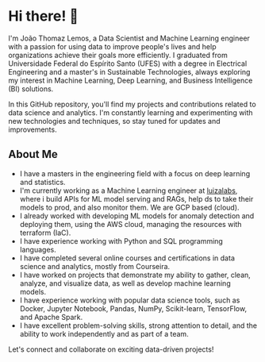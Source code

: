 # Hi there! 👋

I'm João Thomaz Lemos, a Data Scientist and Machine Learning engineer with a passion for using data to improve people's lives and help organizations achieve their goals more efficiently. I graduated from Universidade Federal do Espírito Santo (UFES) with a degree in Electrical Engineering and a master's in Sustainable Technologies, always exploring my interest in Machine Learning, Deep Learning, and Business Intelligence (BI) solutions.


In this GitHub repository, you'll find my projects and contributions related to data science and analytics. I'm constantly learning and experimenting with new technologies and techniques, so stay tuned for updates and improvements.

## About Me

- I  have a masters in the engineering field with a focus on deep learning and statistics.
- I'm  currently working as a Machine Learning engineer at [luizalabs]([https://ri.magazineluiza.com.br/show.aspx?idMateria=zrW63qZDygmEVMe9BMldXQ%3D%3D&linguagem=pt), where i build APIs for ML model serving and RAGs, help ds to take their models to prod, and also monitor them. We are GCP based (cloud). 
- I already worked with developing ML models for anomaly detection and deploying them, using the AWS cloud, managing the resources with terraform (IaC).
- I have experience working with Python and SQL programming languages.
- I have completed several online courses and certifications in data science and analytics, mostly from Courseira.
- I have worked on projects that demonstrate my ability to gather, clean, analyze, and visualize data, as well as develop machine learning models.
- I have experience working with popular data science tools, such as Docker, Jupyter Notebook, Pandas, NumPy, Scikit-learn, TensorFlow, and Apache Spark.
- I have excellent problem-solving skills, strong attention to detail, and the ability to work independently and as part of a team.

Let's connect and collaborate on exciting data-driven projects!
